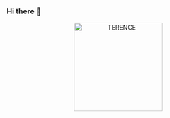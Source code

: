 ### Hi there 👋

<!--
**flagada08/flagada08** is a ✨ _special_ ✨ repository because its `README.md` (this file) appears on your GitHub profile.

Here are some ideas to get you started:

- 🔭 I’m currently working on ...
- 🌱 I’m currently learning ...
- 👯 I’m looking to collaborate on ...
- 🤔 I’m looking for help with ...
- 💬 Ask me about ...
- 📫 How to reach me: ...
- 😄 Pronouns: ...
- ⚡ Fun fact: ...
-->

<p align="center">
<img src="https://mir-s3-cdn-cf.behance.net/project_modules/max_1200/bbefa799786133.5efa9bf3d1b49.gif" alt="TERENCE" width="200"/>
</p>
